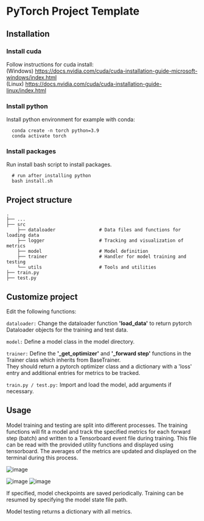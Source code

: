 # PyTorch Project Template

## Installation
### Install cuda
Follow instructions for cuda install: <br/>
(Windows) https://docs.nvidia.com/cuda/cuda-installation-guide-microsoft-windows/index.html <br/>
(Linux) https://docs.nvidia.com/cuda/cuda-installation-guide-linux/index.html

### Install python
Install python environment for example with conda:
```
  conda create -n torch python=3.9
  conda activate torch
```

### Install packages
Run install bash script to install packages.
```
  # run after installing python
  bash install.sh
```

## Project structure
    
    .
    ├── ...
    ├── src
        ├── dataloader                # Data files and functions for loading data
        ├── logger                    # Tracking and visualization of metrics
        ├── model                     # Model definition
        ├── trainer                   # Handler for model training and testing
        └── utils                     # Tools and utilities
    ├── train.py
    ├── test.py

## Customize project 
Edit the following functions: 

`dataloader:` Change the dataloader function __'load_data'__ to return pytorch Dataloader objects for the training and test data. <br/>

`model:` Define a model class in the model directory. <br/>

`trainer:` Define the __'\_get_optimizer'__ and __'\_forward step'__ functions in the Trainer class which inherits from BaseTrainer. <br/>
They should return a pytorch optimizer class and a dictionary with a 'loss' entry and additional entries for metrics to be tracked. <br/>

`train.py / test.py:` Import and load the model, add arguments if necessary.

## Usage
Model training and testing are split into different processes. The training functions will fit a model and track the specified metrics for each forward step (batch) and written to a Tensorboard event file during training. This file can be read with the provided utility functions and displayed using tensorboard.
The averages of the metrics are updated and displayed on the terminal during this process.

![image](https://user-images.githubusercontent.com/27029923/151995504-807ea87c-af29-4c3f-98e7-76f75c17e9b5.png)


![image](https://user-images.githubusercontent.com/27029923/151994353-d293f96e-5ad8-485d-adbb-a039fb33398f.png)
![image](https://user-images.githubusercontent.com/27029923/151995141-459071ce-7459-422d-ae76-b81f0c376e09.png)


If specified, model checkpoints are saved periodically. Training can be resumed by specifying the model state file path.

Model testing returns a dictionary with all metrics.


   
